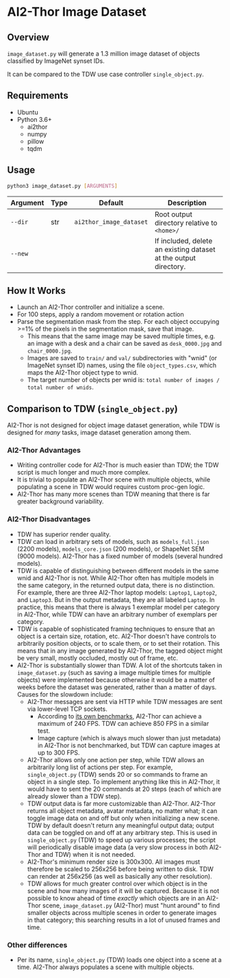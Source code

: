 # AI2-Thor Image Dataset

## Overview

`image_dataset.py` will generate a 1.3 million image dataset of objects classified by ImageNet synset IDs.

It can be compared to the TDW use case controller `single_object.py`.

## Requirements

- Ubuntu
- Python 3.6+
  - ai2thor
  - numpy
  - pillow
  - tqdm

## Usage

```bash
python3 image_dataset.py [ARGUMENTS]
```

| Argument | Type | Default                 | Description                                                  |
| -------- | ---- | ----------------------- | ------------------------------------------------------------ |
| `--dir`  | str  | `ai2thor_image_dataset` | Root output directory relative to `<home>/`                  |
| `--new`  |      |                         | If included, delete an existing dataset at the output directory. |

## How It Works

- Launch an AI2-Thor controller and initialize a scene.
- For 100 steps, apply a random movement or rotation action
- Parse the segmentation mask from the step. For each object occupying >=1% of the pixels in the segmentation mask, save that image. 
  - This means that the same image may be saved multiple times, e.g. an image with a desk and a chair can be saved as `desk_0000.jpg` and `chair_0000.jpg`.
  - Images are saved to `train/` and `val/` subdirectories with "wnid" (or ImageNet synset ID) names, using the file `object_types.csv`, which maps the AI2-Thor object type to wnid.
  - The target number of objects per wnid is: `total number of images / total number of wnids`.

## Comparison to TDW (`single_object.py`)

AI2-Thor is not designed for object image dataset generation, while TDW is designed for _many_ tasks, image dataset generation among them.

### AI2-Thor Advantages

- Writing controller code for AI2-Thor is much easier than TDW; the TDW script is much longer and much more complex.
- It is trivial to populate an AI2-Thor scene with multiple objects, while populating a scene in TDW would requires custom proc-gen logic.
- AI2-Thor has many more scenes than TDW meaning that there is far greater background variability.

### AI2-Thor Disadvantages

- TDW has superior render quality.
- TDW can load in arbitrary sets of models, such as `models_full.json` (2200 models), `models_core.json` (200 models), or ShapeNet SEM (9000 models). AI2-Thor has a fixed number of models (several hundred models).
- TDW is capable of distinguishing between different models in the same wnid and AI2-Thor is not. While AI2-Thor often has multiple models in the same category, in the returned output data, there is no distinction. For example, there are three AI2-Thor laptop models: `Laptop1`, `Laptop2`, and `Laptop3`. But in the output metadata, they are all labeled `Laptop`. In practice, this means that there is always 1 exemplar model per category in AI2-Thor, while TDW can have an arbitrary number of exemplars per category.
- TDW is capable of sophisticated framing techniques to ensure that an object is a certain size, rotation, etc. AI2-Thor doesn't have controls to arbitrarily position objects, or to scale them, or to set their rotation. This means that in any image generated by AI2-Thor, the tagged object might be very small, mostly occluded, mostly out of frame, etc.
- AI2-Thor is substantially slower than TDW. A lot of the shortcuts taken in `image_dataset.py` (such as saving a image multiple times for multiple objects) were implemented because otherwise it would be a matter of weeks before the dataset was generated, rather than a matter of days. Causes for the slowdown include:
  - AI2-Thor messages are sent via HTTP while TDW messages are sent via lower-level TCP sockets. 
    - According to [its own benchmarks](https://arxiv.org/pdf/1712.05474.pdf), AI2-Thor can achieve a maximum of 240 FPS. TDW can achieve 850 FPS in a similar test. 
    - Image capture (which is always much slower than just metadata) in AI2-Thor is not benchmarked, but TDW can capture images at up to 300 FPS.
  - AI2-Thor allows only one action per step, while TDW allows an arbitrarily long list of actions per step. For example, `single_object.py` (TDW) sends 20 or so commands to frame an object in a single step. To implement anything like this in AI2-Thor, it would have to sent the 20 commands at 20 steps (each of which are already slower than a TDW step).
  - TDW output data is far more customizable than AI2-Thor. AI2-Thor returns all object metadata, avatar metadata, no matter what; it can toggle image data on and off but only when initializing a new scene. TDW by default doesn't return any meaningful output data; output data can be toggled on and off at any arbitrary step. This is used in `single_object.py` (TDW) to speed up various processes; the script will periodically disable image data (a very slow process in both AI2-Thor and TDW) when it is not needed.
  - AI2-Thor's minimum render size is 300x300. All images must therefore be scaled to 256x256 before being written to disk. TDW can render at 256x256 (as well as basically any other resolution).
  - TDW allows for much greater control over which object is in the scene and how many images of it will be captured. Because it is not possible to know ahead of time _exactly_ which objects are in an AI2-Thor scene, `image_dataset.py` (AI2-Thor) must "hunt around" to find smaller objects across multiple scenes in order to generate images in that category; this searching results in a lot of unused frames and time.

### Other differences

- Per its name, `single_object.py` (TDW) loads one object into a scene at a time. AI2-Thor always populates a scene with multiple objects.